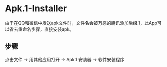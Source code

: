 # Apk.1-Installer
由于在QQ和微信中发送apk文件时，文件名会被万恶的腾讯添加后缀.1，此App可以省去重命名步骤，直接安装apk。
## 步骤 
点击文件 → 用其他应用打开 → Apk.1 安装器 → 软件安装程序

